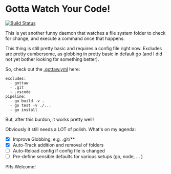 Gotta Watch Your Code!
======================

[![Build Status](https://travis-ci.org/makii42/gottaw.svg?branch=master)](https://travis-ci.org/makii42/gottaw)

This is yet another funny daemon that watches a file system folder to 
check for change, and execute a command once that happens. 

This thing is still pretty basic and requires a config file right now. Excludes are pretty cumbersome, as globbing in pretty basic in default go (and I did not yet bother looking for something better).

So, check out the [.gottaw.yml](https://github.com/makii42/gottaw/blob/master/.gottaw.yml) here:

    excludes:
      - gottaw
      - .git
      - .vscode
    pipeline: 
      - go build -v .
      - go test -v ./... 
      - go install

But, after this burdon, it works pretty well!

Obviously it still needs a LOT of polish. What's on my agenda:

- [x] Improve Globbing, e.g. .git/**
- [x] Auto-Track addition and removal of folders
- [ ] Auto-Reload config if config file is changed
- [ ] Pre-define sensible defaults for various setups (go, node, ... )

PRs Welcome!